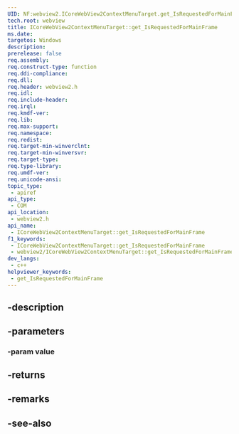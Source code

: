 ```yaml
---
UID: NF:webview2.ICoreWebView2ContextMenuTarget.get_IsRequestedForMainFrame
tech.root: webview
title: ICoreWebView2ContextMenuTarget::get_IsRequestedForMainFrame
ms.date: 
targetos: Windows
description: 
prerelease: false
req.assembly: 
req.construct-type: function
req.ddi-compliance: 
req.dll: 
req.header: webview2.h
req.idl: 
req.include-header: 
req.irql: 
req.kmdf-ver: 
req.lib: 
req.max-support: 
req.namespace: 
req.redist: 
req.target-min-winverclnt: 
req.target-min-winversvr: 
req.target-type: 
req.type-library: 
req.umdf-ver: 
req.unicode-ansi: 
topic_type:
 - apiref
api_type:
 - COM
api_location:
 - webview2.h
api_name:
 - ICoreWebView2ContextMenuTarget::get_IsRequestedForMainFrame
f1_keywords:
 - ICoreWebView2ContextMenuTarget::get_IsRequestedForMainFrame
 - webview2/ICoreWebView2ContextMenuTarget::get_IsRequestedForMainFrame
dev_langs:
 - c++
helpviewer_keywords:
 - get_IsRequestedForMainFrame
---
```


## -description

## -parameters

### -param value

## -returns

## -remarks

## -see-also

